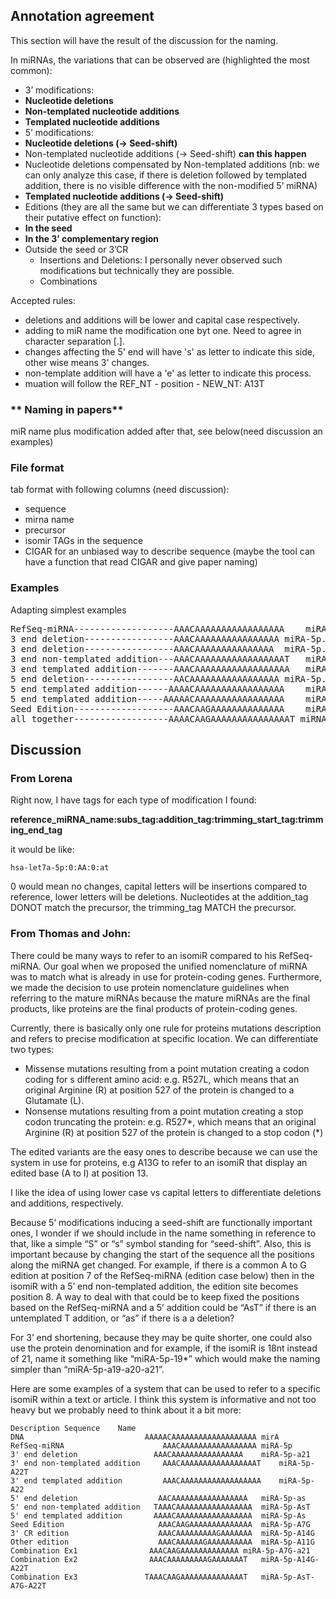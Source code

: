 ## Annotation agreement

This section will have the result of the discussion for the naming.

In miRNAs, the variations that can be observed are (highlighted the most common): 

-	3’ modifications:
  -	**Nucleotide deletions**
  - **Non-templated nucleotide additions**
  - **Templated nucleotide additions**
-	5’ modifications:
  - **Nucleotide deletions (-> Seed-shift)**
  - Non-templated nucleotide additions (-> Seed-shift) **can this happen**
  - Nucleotide deletions compensated by Non-templated additions (nb: we can only analyze this case, if there is deletion followed by templated addition, there is no visible difference with the non-modified 5’ miRNA)
  - **Templated nucleotide additions (-> Seed-shift)**
-	Editions (they are all the same but we can differentiate 3 types based on their putative effect on function):
  - **In the seed**
  - **In the 3’ complementary region**
- Outside the seed or 3’CR
  -	Insertions and Deletions: I personally never observed such modifications but technically they are possible.
  -	Combinations

Accepted rules:
- deletions and additions will be lower and capital case respectively.
- adding to miR name the modification one byt one. Need to agree in character separation [.].
- changes affecting the 5' end will have 's' as letter to indicate this side, other wise means 3' changes.
- non-template addition will have a 'e' as letter to indicate this process.
- muation will follow the REF_NT - position - NEW_NT: A13T

### ** Naming in papers**

miR name plus modification added after that, see below(need discussion an examples)

### **File format**

tab format with following columns (need discussion):

- sequence
- mirna name
- precursor
- isomir TAGs in the sequence
- CIGAR for an unbiased way to describe sequence (maybe the tool can have a function that read CIGAR and give paper naming)

### **Examples**

Adapting simplest examples

<pre>
RefSeq-miRNA-------------------AAACAAAAAAAAAAAAAAAAA	miRA-5p (21 nt long)
3 end deletion-----------------AAACAAAAAAAAAAAAAAAA	miRA-5p.a
3 end deletion-----------------AAACAAAAAAAAAAAAAAA	miRA-5p.aa (deletion, size)
3 end non-templated addition---AAACAAAAAAAAAAAAAAAAAT	miRA-5p.Te (non-template nt)
3 end templated addition-------AAACAAAAAAAAAAAAAAAAAA	miRA-5p.A (size)
5 end deletion-----------------AACAAAAAAAAAAAAAAAAA	miRA-5p.as (template nt - lower case, s meaning 5 end)
5 end templated addition------AAAACAAAAAAAAAAAAAAAAA	miRA-5p.As (template nt - upper case, s meaning 5 end)
5 end templated addition-----AAAAACAAAAAAAAAAAAAAAAA	miRA-5p.AAs (template nt - upper case, s meaning 5 end)
Seed Edition-------------------AAACAAGAAAAAAAAAAAAAA	miRA-5p.A7G (standard mutation naming)
all together------------------AAAACAAGAAAAAAAAAAAAAAAT miRNA-5p.As.A7G.A.Te
</pre>


## Discussion

### From Lorena

Right now, I have tags for each type of modification I found:

**reference_miRNA_name:subs_tag:addition_tag:trimming_start_tag:trimming_end_tag**

it would be like:

`hsa-let7a-5p:0:AA:0:at`

0 would mean no changes, capital letters will be insertions compared to reference, lower letters will be deletions. 
Nucleotides at the addition_tag DONOT match the precursor, the trimming_tag MATCH the precursor.


### From Thomas and John:

There could be many ways to refer to an isomiR compared to his RefSeq-miRNA.
Our goal when we proposed the unified nomenclature of miRNA was to match what is already in use for protein-coding genes. 
Furthermore, we made the decision to use protein nomenclature guidelines when referring to the mature miRNAs because 
the mature miRNAs are the final products, like proteins are the final products of protein-coding genes. 

Currently, there is basically only one rule for proteins mutations description and refers to precise modification at specific location. 
We can differentiate two types:
-	Missense mutations resulting from a point mutation creating a codon coding for s different amino acid: e.g. R527L, 
which means that an original Arginine (R) at position 527 of the protein is changed to a Glutamate (L).
-	Nonsense mutations resulting from a point mutation creating a stop codon truncating the protein: e.g. R527*,
which means that an original Arginine (R) at position 527 of the protein is changed to a stop codon (*)


The edited variants are the easy ones to describe because we can use the system in use for proteins, 
e.g A13G to refer to an isomiR that display an edited base (A to I) at position 13.

I like the idea of using lower case vs capital letters to differentiate deletions and additions, respectively.

Because 5’ modifications inducing a seed-shift are functionally important ones,
I wonder if we should include in the name something in reference to that, like a simple “S” or “s” symbol standing for “seed-shift”.
Also, this is important because by changing the start of the sequence all the positions along the miRNA get changed.
For example, if there is a common A to G edition at position 7 of the RefSeq-miRNA (edition case below) then in the isomiR
with a 5’ end non-templated addition, the edition site becomes position 8. 
A way to deal with that could be to keep fixed the positions based on the RefSeq-miRNA and a 5’ addition could be “AsT”
if there is an untemplated T addition, or “as” if there is a a deletion?

For 3’ end shortening, because they may be quite shorter, one could also use the protein denomination and for example,
if the isomiR is 18nt instead of 21, name it something like “miRA-5p-19*” which would make the naming simpler than “miRA-5p-a19-a20-a21”.

Here are some examples of a system that can be used to refer to a specific isomiR within a text or article.
I think this system is informative and not too heavy but we probably need to think about it a bit more: 

```
Description	Sequence	Name
DNA	                          AAAAACAAAAAAAAAAAAAAAAAAA	mirA
RefSeq-miRNA	                  AAACAAAAAAAAAAAAAAAAA	miRA-5p
3' end deletion	                AAACAAAAAAAAAAAAAAAA	miRA-5p-a21
3' end non-templated addition	  AAACAAAAAAAAAAAAAAAAAT	miRA-5p-A22T
3' end templated addition	      AAACAAAAAAAAAAAAAAAAAA	miRA-5p-A22
5' end deletion	                 AACAAAAAAAAAAAAAAAAA	miRA-5p-as
5' end non-templated addition	TAAACAAAAAAAAAAAAAAAAA	miRA-5p-AsT
5' end templated addition	    AAAACAAAAAAAAAAAAAAAAA	miRA-5p-As
Seed Edition	                 AAACAAGAAAAAAAAAAAAAA	miRA-5p-A7G
3' CR edition	                 AAACAAAAAAAAAGAAAAAAA	miRA-5p-A14G
Other edition	                 AAACAAAAAAGAAAAAAAAAA	miRA-5p-A11G
Combination Ex1	               AAACAAGAAAAAAAAAAAAA	miRA-5p-A7G-a21
Combination Ex2	               AAACAAAAAAAAAGAAAAAAAT	miRA-5p-A14G-A22T
Combination Ex3	              TAAACAAGAAAAAAAAAAAAAAT	miRA-5p-AsT-A7G-A22T
```
